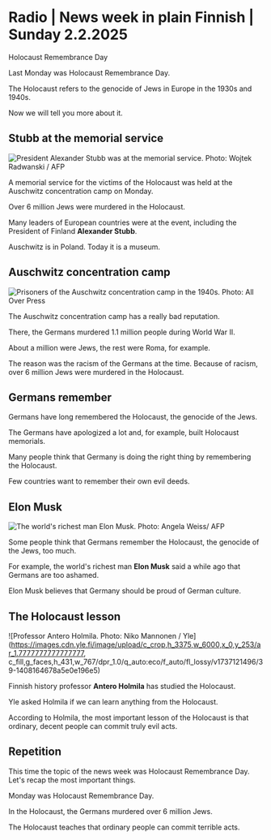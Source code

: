 # Radio \| News week in plain Finnish \| Sunday 2.2.2025

Holocaust Remembrance Day

Last Monday was Holocaust Remembrance Day.

The Holocaust refers to the genocide of Jews in Europe in the 1930s and 1940s.

Now we will tell you more about it.

## Stubb at the memorial service

![President Alexander Stubb was at the memorial service. Photo: Wojtek Radwanski / AFP](https://images.cdn.yle.fi/image/upload/c_crop,h_2880,w_5120,x_0,y_122/ar_1.777777777777777,c_fill,g_faces,h_431,w_767/dpr_1.0/q_auto:eco/f_auto/fl_lossy/v1738321168/39-1414890679cac5a5d218)

A memorial service for the victims of the Holocaust was held at the Auschwitz concentration camp on Monday.

Over 6 million Jews were murdered in the Holocaust.

Many leaders of European countries were at the event, including the President of Finland **Alexander Stubb**.

Auschwitz is in Poland. Today it is a museum.

## Auschwitz concentration camp

![Prisoners of the Auschwitz concentration camp in the 1940s. Photo: All Over Press](https://images.cdn.yle.fi/image/upload/c_crop,h_1681,w_2989,x_0,y_87/ar_1.777777777777777,c_fill,g_faces,h_431,w_767/dpr_1.0/q_auto:eco/f_auto/fl_lossy/v1737994640/39-14121706796fc1e76094)

The Auschwitz concentration camp has a really bad reputation.

There, the Germans murdered 1.1 million people during World War II.

About a million were Jews, the rest were Roma, for example.

The reason was the racism of the Germans at the time. Because of racism, over 6 million Jews were murdered in the Holocaust.

## Germans remember

Germans have long remembered the Holocaust, the genocide of the Jews.

The Germans have apologized a lot and, for example, built Holocaust memorials.

Many people think that Germany is doing the right thing by remembering the Holocaust.

Few countries want to remember their own evil deeds.

## Elon Musk

![The world's richest man Elon Musk. Photo: Angela Weiss/ AFP](https://images.cdn.yle.fi/image/upload/c_crop,h_2234,w_3972,x_0,y_0/ar_1.777777777777777,c_fill,g_faces,h_431,w_767/dpr_1.0/q_auto:eco/f_auto/fl_lossy/v1737429053/39-1409195678f0fb5868a6)

Some people think that Germans remember the Holocaust, the genocide of the Jews, too much.

For example, the world's richest man **Elon Musk** said a while ago that Germans are too ashamed.

Elon Musk believes that Germany should be proud of German culture.

## The Holocaust lesson

![Professor Antero Holmila. Photo: Niko Mannonen / Yle](https://images.cdn.yle.fi/image/upload/c_crop,h_3375,w_6000,x_0,y_253/ar_1.7777777777777777, c_fill,g_faces,h_431,w_767/dpr_1.0/q_auto:eco/f_auto/fl_lossy/v1737121496/39-1408164678a5e0e196e5)

Finnish history professor **Antero Holmila** has studied the Holocaust.

Yle asked Holmila if we can learn anything from the Holocaust.

According to Holmila, the most important lesson of the Holocaust is that ordinary, decent people can commit truly evil acts.

## Repetition

This time the topic of the news week was Holocaust Remembrance Day. Let's recap the most important things.

Monday was Holocaust Remembrance Day.

In the Holocaust, the Germans murdered over 6 million Jews.

The Holocaust teaches that ordinary people can commit terrible acts.

